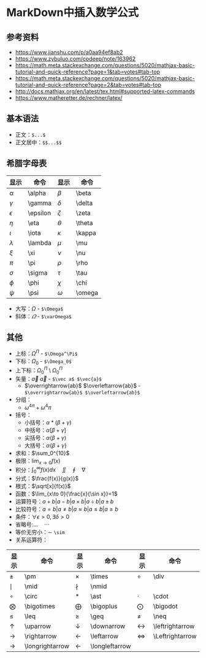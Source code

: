 # MarkDown中插入数学公式

## 参考资料

- https://www.jianshu.com/p/a0aa94ef8ab2
- https://www.zybuluo.com/codeep/note/163962
- https://math.meta.stackexchange.com/questions/5020/mathjax-basic-tutorial-and-quick-reference?page=1&tab=votes#tab-top
- https://math.meta.stackexchange.com/questions/5020/mathjax-basic-tutorial-and-quick-reference?page=2&tab=votes#tab-top
- http://docs.mathjax.org/en/latest/tex.html#supported-latex-commands
- https://www.matheretter.de/rechner/latex/

## 基本语法

- 正文：`$...$`
- 正文居中：`$$...$$`

## 希腊字母表

|显示|命令|显示|命令|
|----|----|----|----|
|$\alpha$|\alpha|$\beta$|\beta|
|$\gamma$|\gamma|$\delta$|\delta|
|$\epsilon$|\epsilon|$\zeta$|\zeta|
|$\eta$|\eta|$\theta$|\theta|
|$\iota$|\iota|$\kappa$|\kappa|
|$\lambda$|\lambda|$\mu$|\mu|
|$\xi$|\xi|$\nu$|\nu|
|$\pi$|\pi|$\rho$|\rho|
|$\sigma$|\sigma|$\tau$|\tau|
|$\phi$|\phi|$\chi$|\chi|
|$\psi$|\psi|$\omega$|\omega|

- 大写：$\Omega$ - `$\Omega$`
- 斜体：$\varOmega$ - `$\varOmega$`

## 其他

- 上标：$\Omega^\Pi$ - `$\Omega^\Pi$`
- 下标：$\Omega_0$ - `$\Omega_0$`
- 上下标：$\Omega^\Pi_0$ \ $\Omega_0^\Pi$
- 矢量：$\vec a$ $\vec{a}$ - `$\vec a$ $\vec{a}$`
  - $\overrightarrow{ab}$ $\overleftarrow{ab}$ - `$\overrightarrow{ab}$ $\overleftarrow{ab}$`
- 分组：
  - $\omega^{4\pi} + \omega^4\pi$
- 括号：
  - 小括号：$\alpha*(\beta+\gamma)$
  - 中括号：$\alpha[\beta+\gamma]$
  - 尖括号：$\alpha\langle\beta+\gamma\rangle$
  - 大括号：$\alpha\{\beta+\gamma\}$
- 求和：$\sum_0^{10}$
- 极限：$\lim_{x\to 0}{f(x)}$
- 积分：$\int_0^\infty{f(x)dx} \quad \iint \quad \oint \quad \nabla$
- 分式：$\frac{f(x)}{g(x)}$
- 根式：$\sqrt[x]{f(x)}$
- 函数：$\lim_{x\to 0}{\frac{x}{\sin x}}=1$
- 运算符号：$a+b|a-b|a \times b|a \div b| a\pm b$
- 比较符号：$a=b|a\neq b|a\approx b|a\leq b|a\geq b$
- 条件：$\forall \epsilon >0,\exists \delta >0$
- 省略号:$\dots \quad \cdots$
- 等价无穷小：$\sim$ `\sim`
- 关系运算符：

|显示|命令|显示|命令|显示|命令|
|----|----|----|----|----|----|
|$\pm$|\pm|$\times$|\times|$\div$|\div|
|$\mid$|\mid|$\nmid$|\nmid|
|$\circ$|\circ|$\ast$|\ast|$\cdot$|\cdot|
|$\bigotimes$|\bigotimes|$\bigoplus$|\bigoplus|$\bigodot$|\bigodot|
|$\leq$|\leq|$\geq$|\geq|$\neq$|\neq|
|$\uparrow$|\uparrow|$\downarrow$|\downarrow|$\leftrightarrow$|\leftrightarrow|
|$\rightarrow$|\rightarrow|$\leftarrow$|\leftarrow|$\Leftrightarrow$|\Leftrightarrow|
|$\longrightarrow$|\longrightarrow|$\longleftarrow$|\longleftarrow|